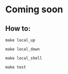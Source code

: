 # Coming soon

## How to:
  
```make local_up```


```make local_down```


```make local_shell```


```make test```
